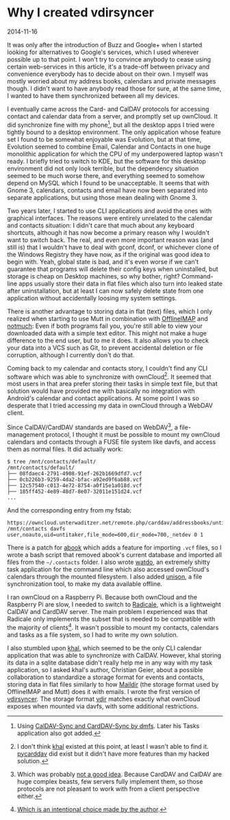 Why I created vdirsyncer
========================

<time id=post-date>2014-11-16</time>

It was only after the introduction of Buzz and Google+ when I started
looking for alternatives to Google\'s services, which I used wherever
possible up to that point. I won\'t try to convince anybody to cease
using certain web-services in this article, it\'s a trade-off between
privacy and convenience everybody has to decide about on their own. I
myself was mostly worried about my address books, calendars and private
messages though. I didn\'t want to have anybody read those for sure, at
the same time, I wanted to have them synchronized between all my
devices.

I eventually came across the Card- and CalDAV protocols for accessing
contact and calendar data from a server, and promptly set up ownCloud.
It did synchronize fine with my phone[^1], but all the desktop apps I
tried were tightly bound to a desktop environment. The only application
whose feature set I found to be somewhat enjoyable was Evolution, but at
that time, Evolution seemed to combine Email, Calendar and Contacts in
one huge monolithic application for which the CPU of my underpowered
laptop wasn\'t ready. I briefly tried to switch to KDE, but the software
for this desktop environment did not only look terrible, but the
dependency situation seemed to be much worse there, and everything
seemed to somehow depend on MySQL which I found to be unacceptable. It
seems that with Gnome 3, calendars, contacts and email have now been
separated into separate applications, but using those mean dealing with
Gnome 3.

Two years later, I started to use CLI applications and avoid the ones
with graphical interfaces. The reasons were entirely unrelated to the
calendar and contacts situation: I didn\'t care that much about any
keyboard shortcuts, although it has now become a primary reason why I
wouldn\'t want to switch back. The real, and even more important reason
was (and still is) that I wouldn\'t have to deal with gconf, dconf, or
whichever clone of the Windows Registry they have now, as if the
original was good idea to begin with. Yeah, global state is bad, and
it\'s even worse if we can\'t guarantee that programs will delete their
config keys when uninstalled, but storage is cheap on Desktop machines,
so why bother, right? Command-line apps usually store their data in flat
files which also turn into leaked state after uninstallation, but at
least I can now safely delete state from one application without
accidentally loosing my system settings.

There is another advantage to storing data in flat (text) files, which I
only realized when starting to use Mutt in combination with
[OfflineIMAP](http://offlineimap.org/) and
[notmuch](http://notmuchmail.org/): Even if both programs fail you,
you\'re still able to view your downloaded data with a simple text
editor. This might not make a huge difference to the end user, but to me
it does. It also allows you to check your data into a VCS such as Git,
to prevent accidental deletion or file corruption, although I currently
don\'t do that.

Coming back to my calendar and contacts story, I couldn\'t find any CLI
software which was able to synchronize with ownCloud[^2]. It seemed that
most users in that area prefer storing their tasks in simple text file,
but that solution would have provided me with basically no integration
with Android\'s calendar and contact applications. At some point I was
so desperate that I tried accessing my data in ownCloud through a WebDAV
client.

Since CalDAV/CardDAV standards are based on WebDAV[^3], a
file-management protocol, I thought it must be possible to mount my
ownCloud calendars and contacts through a FUSE file system like davfs,
and access them as normal files. It did actually work:

    $ tree /mnt/contacts/default/
    /mnt/contacts/default/
    ├── 08fdaec4-2791-4908-91ef-262b1669dfd7.vcf
    ├── 0cb226b3-9259-4da2-bfac-a92ed9f6ab88.vcf
    ├── 12c57540-c013-4e72-8754-a0f15e1a018d.vcf
    ├── 185ff452-4e89-48d7-8e07-32011e151d24.vcf
    ...

And the corresponding entry from my fstab:

    https://owncloud.unterwaditzer.net/remote.php/carddav/addressbooks/untitaker/ /mnt/contacts davfs user,noauto,uid=untitaker,file_mode=600,dir_mode=700,_netdev 0 1

There is a patch for [abook](http://abook.sourceforge.net) which adds a
feature for importing `.vcf` files, so I wrote a bash script that
removed abook\'s current database and imported all files from the
`~/.contacts` folder. I also wrote
[watdo](https://github.com/untitaker/watdo), an extremely shitty task
application for the command line which also accessed ownCloud\'s
calendars through the mounted filesystem. I also added
[unison](http://www.cis.upenn.edu/~bcpierce/unison/), a file
synchronization tool, to make my data available offline.

I ran ownCloud on a Raspberry Pi. Because both ownCloud and the
Raspberry Pi are slow, I needed to switch to
[Radicale](http://radicale.org/), which is a lightweight CalDAV and
CardDAV server. The main problem I experienced was that Radicale only
implements the subset that is needed to be compatible with the majority
of clients[^4]. It wasn\'t possible to mount my contacts, calendars and
tasks as a file system, so I had to write my own solution.

I also stumbled upon [khal](http://lostpackets.de/khal/), which seemed
to be the only CLI calendar application that was able to synchronize
with CalDAV. However, khal storing its data in a sqlite database didn\'t
really help me in any way with my task application, so I asked khal\'s
author, Christian Geier, about a possible collaboration to standardize a
storage format for events and contacts, storing data in flat files
similarly to how [Maildir](http://cr.yp.to/proto/maildir.html) (the
storage format used by OfflineIMAP and Mutt) does it with emails. I
wrote the first version of
[vdirsyncer](https://vdirsyncer.readthedocs.org/). The storage format
[vdir](https://vdirsyncer.readthedocs.org/en/latest/vdir.html) matches
exactly what ownCloud exposes when mounted via davfs, with some
additional restrictions.

[^1]: Using [CalDAV-Sync and CardDAV-Sync by dmfs](http://dmfs.org/).
    Later his Tasks application also got added.

[^2]: I don\'t think [khal](http://lostpackets.de/khal/) existed at this
    point, at least I wasn\'t able to find it.
    [pycarddav](https://github.com/geier/pycarddav/) did exist but it
    didn\'t have more features than my hacked solution.

[^3]: Which was probably [not a good idea](http://evertpot.com/250/).
    Because CardDAV and CalDAV are huge complex beasts, few servers
    fully implement them, so those protocols are not pleasant to work
    with from a client perspective either.

[^4]: [Which is an intentional choice made by the
    author](http://radicale.org/technical_choices/#idid14).
